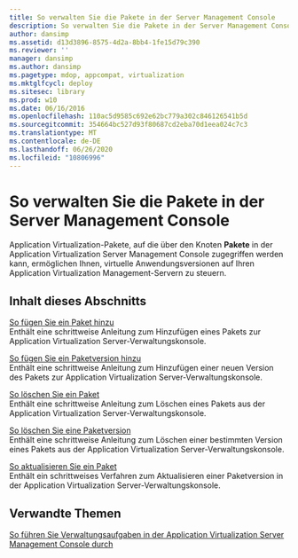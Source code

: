 ```yaml
---
title: So verwalten Sie die Pakete in der Server Management Console
description: So verwalten Sie die Pakete in der Server Management Console
author: dansimp
ms.assetid: d13d3896-8575-4d2a-8bb4-1fe15d79c390
ms.reviewer: ''
manager: dansimp
ms.author: dansimp
ms.pagetype: mdop, appcompat, virtualization
ms.mktglfcycl: deploy
ms.sitesec: library
ms.prod: w10
ms.date: 06/16/2016
ms.openlocfilehash: 110ac5d9585c692e62bc779a302c846126541b5d
ms.sourcegitcommit: 354664bc527d93f80687cd2eba70d1eea024c7c3
ms.translationtype: MT
ms.contentlocale: de-DE
ms.lasthandoff: 06/26/2020
ms.locfileid: "10806996"
---
```

# So verwalten Sie die Pakete in der Server Management Console


Application Virtualization-Pakete, auf die über den Knoten **Pakete** in der Application Virtualization Server Management Console zugegriffen werden kann, ermöglichen Ihnen, virtuelle Anwendungsversionen auf Ihren Application Virtualization Management-Servern zu steuern.

## Inhalt dieses Abschnitts


<a href="" id="how-to-add-a-package"></a>[So fügen Sie ein Paket hinzu](how-to-add-a-package.md)  
Enthält eine schrittweise Anleitung zum Hinzufügen eines Pakets zur Application Virtualization Server-Verwaltungskonsole.

<a href="" id="how-to-add-a-package-version"></a>[So fügen Sie ein Paketversion hinzu](how-to-add-a-package-version.md)  
Enthält eine schrittweise Anleitung zum Hinzufügen einer neuen Version des Pakets zur Application Virtualization Server-Verwaltungskonsole.

<a href="" id="how-to-delete-a-package"></a>[So löschen Sie ein Paket](how-to-delete-a-packageserver.md)  
Enthält eine schrittweise Anleitung zum Löschen eines Pakets aus der Application Virtualization Server-Verwaltungskonsole.

<a href="" id="how-to-delete-a-package-version"></a>[So löschen Sie eine Paketversion](how-to-delete-a-package-version.md)  
Enthält eine schrittweise Anleitung zum Löschen einer bestimmten Version eines Pakets aus der Application Virtualization Server-Verwaltungskonsole.

<a href="" id="how-to-upgrade-a-package"></a>[So aktualisieren Sie ein Paket](how-to-upgrade-a-package.md)  
Enthält ein schrittweises Verfahren zum Aktualisieren einer Paketversion in der Application Virtualization Server-Verwaltungskonsole.

## Verwandte Themen


[So führen Sie Verwaltungsaufgaben in der Application Virtualization Server Management Console durch](how-to-perform-administrative-tasks-in-the-application-virtualization-server-management-console.md)

 

 





